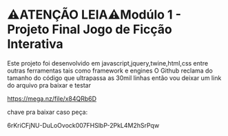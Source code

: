 <h1>⚠️ATENÇÃO LEIA⚠️Modúlo 1 - Projeto Final Jogo de Ficção Interativa</h1>

Este projeto foi desenvolvido em javascript,jquery,twine,html,css entre outras ferramentas tais como framework e engines
O Github reclama do tamanho do código que ultrapassa as 30mil linhas então vou deixar um link do arquivo pra baixar e testar

https://mega.nz/file/x84QRb6D

chave pra baixar caso peça:

6rKriCFjNU-DuLoOvock007FHSlbP-2PkL4M2hSrPqw
